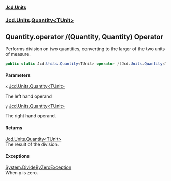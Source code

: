 #### [Jcd.Units](index.md 'index')
### [Jcd.Units](Jcd.Units.md 'Jcd.Units').[Quantity&lt;TUnit&gt;](Jcd.Units.Quantity_TUnit_.md 'Jcd.Units.Quantity<TUnit>')

## Quantity<TUnit>.operator /(Quantity<TUnit>, Quantity<TUnit>) Operator

Performs division on two quantities, converting to the larger of the two units of measure.

```csharp
public static Jcd.Units.Quantity<TUnit> operator /(Jcd.Units.Quantity<TUnit> x, Jcd.Units.Quantity<TUnit> y);
```
#### Parameters

<a name='Jcd.Units.Quantity_TUnit_.op_Division(Jcd.Units.Quantity_TUnit_,Jcd.Units.Quantity_TUnit_).x'></a>

`x` [Jcd.Units.Quantity&lt;](Jcd.Units.Quantity_TUnit_.md 'Jcd.Units.Quantity<TUnit>')[TUnit](Jcd.Units.Quantity_TUnit_.md#Jcd.Units.Quantity_TUnit_.TUnit 'Jcd.Units.Quantity<TUnit>.TUnit')[&gt;](Jcd.Units.Quantity_TUnit_.md 'Jcd.Units.Quantity<TUnit>')

The left hand operand

<a name='Jcd.Units.Quantity_TUnit_.op_Division(Jcd.Units.Quantity_TUnit_,Jcd.Units.Quantity_TUnit_).y'></a>

`y` [Jcd.Units.Quantity&lt;](Jcd.Units.Quantity_TUnit_.md 'Jcd.Units.Quantity<TUnit>')[TUnit](Jcd.Units.Quantity_TUnit_.md#Jcd.Units.Quantity_TUnit_.TUnit 'Jcd.Units.Quantity<TUnit>.TUnit')[&gt;](Jcd.Units.Quantity_TUnit_.md 'Jcd.Units.Quantity<TUnit>')

The right hand operand.

#### Returns
[Jcd.Units.Quantity&lt;](Jcd.Units.Quantity_TUnit_.md 'Jcd.Units.Quantity<TUnit>')[TUnit](Jcd.Units.Quantity_TUnit_.md#Jcd.Units.Quantity_TUnit_.TUnit 'Jcd.Units.Quantity<TUnit>.TUnit')[&gt;](Jcd.Units.Quantity_TUnit_.md 'Jcd.Units.Quantity<TUnit>')  
The result of the division.

#### Exceptions

[System.DivideByZeroException](https://docs.microsoft.com/en-us/dotnet/api/System.DivideByZeroException 'System.DivideByZeroException')  
When [y](Jcd.Units.Quantity_TUnit_.op_Division(Jcd.Units.Quantity_TUnit_,Jcd.Units.Quantity_TUnit_).md#Jcd.Units.Quantity_TUnit_.op_Division(Jcd.Units.Quantity_TUnit_,Jcd.Units.Quantity_TUnit_).y 'Jcd.Units.Quantity<TUnit>.op_Division(Jcd.Units.Quantity<TUnit>, Jcd.Units.Quantity<TUnit>).y') is zero.